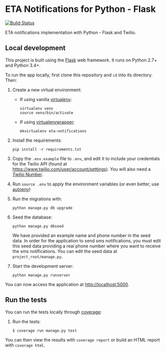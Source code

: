 # ETA Notifications for Python - Flask
[![Build Status](https://travis-ci.org/TwilioDevEd/eta-notifications-flask.svg?branch=master)](https://travis-ci.org/TwilioDevEd/eta-notifications-flask)

ETA notifications implementation with Python - Flask and Twilio.

## Local development

This project is built using the [Flask](http://flask.pocoo.org/) web framework. It runs on Python 2.7+ and Python 3.4+.

To run the app locally, first clone this repository and `cd` into its directory. Then:

1. Create a new virtual environment:
    - If using vanilla [virtualenv](https://virtualenv.pypa.io/en/latest/):

        ```
        virtualenv venv
        source venv/bin/activate
        ```

    - If using [virtualenvwrapper](https://virtualenvwrapper.readthedocs.org/en/latest/):

        ```
        mkvirtualenv eta-notifications
        ```

1. Install the requirements:

    ```
    pip install -r requirements.txt
    ```

1. Copy the `.env.example` file to `.env`, and edit it to include your credentials
   for the Twilio API (found at https://www.twilio.com/user/account/settings). You
   will also need a [Twilio Number](https://www.twilio.com/user/account/phone-numbers/incoming).
1. Run `source .env` to apply the environment variables (or even better, use [autoenv](https://github.com/kennethreitz/autoenv))

1. Run the migrations with:

    ```
    python manage.py db upgrade
    ```

1. Seed the database:

   ```
   python manage.py dbseed
   ```

   We have provided an example name and phone number in the seed data. In order for
   the application to send sms notifications, you must edit this seed data providing
   a real phone number where you want to receive the sms notifications. You can edit the
   seed data at `project_root/manage.py`.

1. Start the development server:

    ```
    python manage.py runserver
    ```

You can now access the application at [http://localhost:5000](http://localhost:5000).

## Run the tests

You can run the tests locally through [coverage](http://coverage.readthedocs.org/):

1. Run the tests:

    ```
    $ coverage run manage.py test
    ```

You can then view the results with `coverage report` or build an HTML report with `coverage html`.
